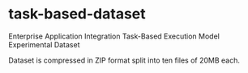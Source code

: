 # task-based-dataset
Enterprise Application Integration Task-Based Execution Model Experimental Dataset

Dataset is compressed in ZIP format split into ten files of 20MB each. 
